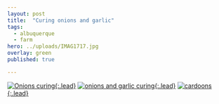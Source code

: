 ```yaml
---
layout: post
title:  "Curing onions and garlic"
tags:
  - albuquerque
  - farm
hero: ../uploads/IMAG1717.jpg
overlay: green
published: true

---
```


[![Onions curing](../uploads/IMAG1709.jpg){:.lead}](../uploads/IMAG1709.jpg)
[![onions and garlic curing](../uploads/IMAG1715.jpg){:.lead}](../uploads/IMAG1715.jpg)
[![cardoons](../uploads/IMAG1717.jpg){:.lead}](../uploads/IMAG1717.jpg)